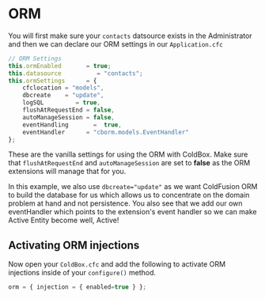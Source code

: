 # ORM

You will first make sure your `contacts` datsource exists in the Administrator and then we can declare our ORM settings in our `Application.cfc`

```javascript
// ORM Settings
this.ormEnabled       = true;
this.datasource          = "contacts";
this.ormSettings      = {
    cfclocation = "models",
    dbcreate    = "update",
    logSQL         = true,
    flushAtRequestEnd = false,
    autoManageSession = false,
    eventHandling       =  true,
    eventHandler      = "cborm.models.EventHandler"
};
```

These are the vanilla settings for using the ORM with ColdBox. Make sure that `flushAtRequestEnd` and `autoManageSession` are set to **false** as the ORM extensions will manage that for you.

In this example, we also use `dbcreate="update"` as we want ColdFusion ORM to build the database for us which allows us to concentrate on the domain problem at hand and not persistence. You also see that we add our own eventHandler which points to the extension's event handler so we can make Active Entity become well, Active!

## Activating ORM injections

Now open your `ColdBox.cfc` and add the following to activate ORM injections inside of your `configure()` method.

```javascript
orm = { injection = { enabled=true } };
```

